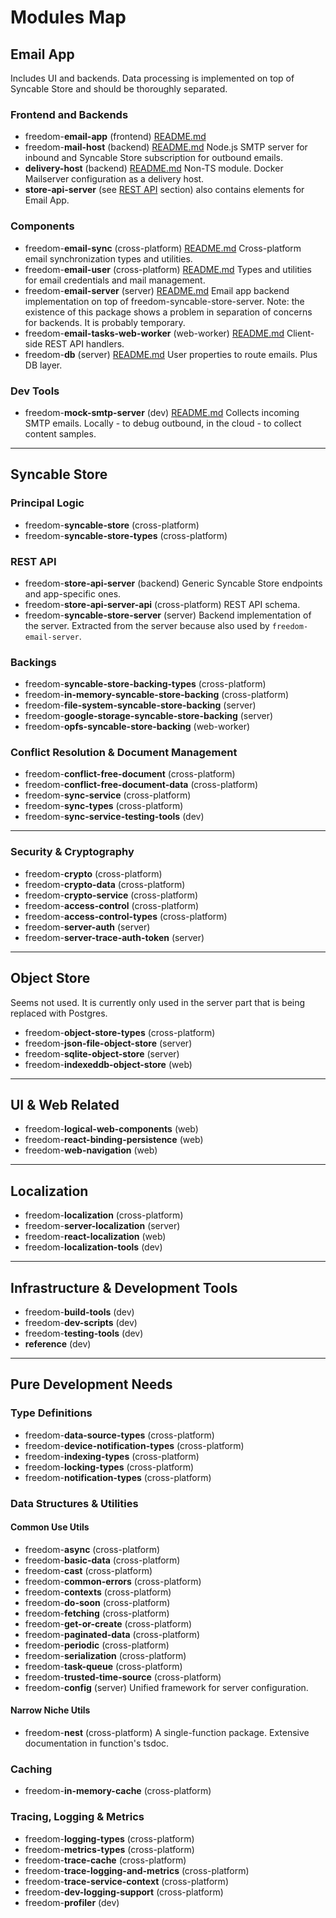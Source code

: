 # Modules Map

## Email App

Includes UI and backends.
Data processing is implemented on top of Syncable Store and should be thoroughly separated.

### Frontend and Backends
- freedom-**email-app** (frontend) [README.md](../../code/apps/freedom-email-app/README.md)
- freedom-**mail-host** (backend) [README.md](../../code/backends/freedom-mail-host/README.md)
  Node.js SMTP server for inbound and Syncable Store subscription for outbound emails.
- **delivery-host** (backend) [README.md](../../code/backends/delivery-host/README.md)
  Non-TS module. Docker Mailserver configuration as a delivery host.
- **store-api-server** (see [REST API](#rest-api) section) also contains elements for Email App.

### Components
- freedom-**email-sync** (cross-platform) [README.md](../../code/cross-platform-packages/freedom-email-sync/README.md)
  Cross-platform email synchronization types and utilities.
- freedom-**email-user** (cross-platform) [README.md](../../code/cross-platform-packages/freedom-email-user/README.md)
  Types and utilities for email credentials and mail management.
- freedom-**email-server** (server) [README.md](../../code/server-packages/freedom-email-server/README.md)
  Email app backend implementation on top of freedom-syncable-store-server.
  Note: the existence of this package shows a problem in separation of concerns for backends. It is probably temporary.
- freedom-**email-tasks-web-worker** (web-worker) [README.md](../../code/web-worker-packages/freedom-email-tasks-web-worker/README.md)
  Client-side REST API handlers.
- freedom-**db** (server) [README.md](../../code/server-packages/freedom-db/README.md)
  User properties to route emails. Plus DB layer.

### Dev Tools
- freedom-**mock-smtp-server** (dev) [README.md](../../code/dev-packages/freedom-mock-smtp-server/README.md)
  Collects incoming SMTP emails. Locally - to debug outbound, in the cloud - to collect content samples.

---

## Syncable Store

### Principal Logic
- freedom-**syncable-store** (cross-platform)
- freedom-**syncable-store-types** (cross-platform)

### REST API
- freedom-**store-api-server** (backend)
  Generic Syncable Store endpoints and app-specific ones.
- freedom-**store-api-server-api** (cross-platform)
  REST API schema.
- freedom-**syncable-store-server** (server)
  Backend implementation of the server. Extracted from the server because also used by `freedom-email-server`.

### Backings
- freedom-**syncable-store-backing-types** (cross-platform)
- freedom-**in-memory-syncable-store-backing** (cross-platform)
- freedom-**file-system-syncable-store-backing** (server)
- freedom-**google-storage-syncable-store-backing** (server)
- freedom-**opfs-syncable-store-backing** (web-worker)

### Conflict Resolution & Document Management
- freedom-**conflict-free-document** (cross-platform)
- freedom-**conflict-free-document-data** (cross-platform)
- freedom-**sync-service** (cross-platform)
- freedom-**sync-types** (cross-platform)
- freedom-**sync-service-testing-tools** (dev)

---

### Security & Cryptography
- freedom-**crypto** (cross-platform)
- freedom-**crypto-data** (cross-platform)
- freedom-**crypto-service** (cross-platform)
- freedom-**access-control** (cross-platform)
- freedom-**access-control-types** (cross-platform)
- freedom-**server-auth** (server)
- freedom-**server-trace-auth-token** (server)

---

## Object Store
Seems not used. It is currently only used in the server part that is being replaced with Postgres.

- freedom-**object-store-types** (cross-platform)
- freedom-**json-file-object-store** (server)
- freedom-**sqlite-object-store** (server)
- freedom-**indexeddb-object-store** (web)

---

## UI & Web Related
- freedom-**logical-web-components** (web)
- freedom-**react-binding-persistence** (web)
- freedom-**web-navigation** (web)

---

## Localization
- freedom-**localization** (cross-platform)
- freedom-**server-localization** (server)
- freedom-**react-localization** (web)
- freedom-**localization-tools** (dev)

---

## Infrastructure & Development Tools
- freedom-**build-tools** (dev)
- freedom-**dev-scripts** (dev)
- freedom-**testing-tools** (dev)
- **reference** (dev)

---

## Pure Development Needs

### Type Definitions
- freedom-**data-source-types** (cross-platform)
- freedom-**device-notification-types** (cross-platform)
- freedom-**indexing-types** (cross-platform)
- freedom-**locking-types** (cross-platform)
- freedom-**notification-types** (cross-platform)

### Data Structures & Utilities
#### Common Use Utils
- freedom-**async** (cross-platform)
- freedom-**basic-data** (cross-platform)
- freedom-**cast** (cross-platform)
- freedom-**common-errors** (cross-platform)
- freedom-**contexts** (cross-platform)
- freedom-**do-soon** (cross-platform)
- freedom-**fetching** (cross-platform)
- freedom-**get-or-create** (cross-platform)
- freedom-**paginated-data** (cross-platform)
- freedom-**periodic** (cross-platform)
- freedom-**serialization** (cross-platform)
- freedom-**task-queue** (cross-platform)
- freedom-**trusted-time-source** (cross-platform)
- freedom-**config** (server)
  Unified framework for server configuration.

#### Narrow Niche Utils
- freedom-**nest** (cross-platform)
  A single-function package. Extensive documentation in function's tsdoc.

### Caching
- freedom-**in-memory-cache** (cross-platform)

### Tracing, Logging & Metrics
- freedom-**logging-types** (cross-platform)
- freedom-**metrics-types** (cross-platform)
- freedom-**trace-cache** (cross-platform)
- freedom-**trace-logging-and-metrics** (cross-platform)
- freedom-**trace-service-context** (cross-platform)
- freedom-**dev-logging-support** (cross-platform)
- freedom-**profiler** (dev)
